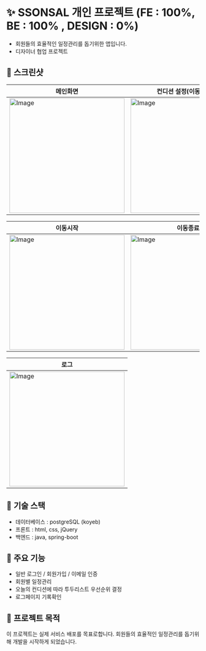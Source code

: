 # ✨ SSONSAL 개인 프로젝트 (FE : 100%, BE : 100% , DESIGN : 0%) 
- 회원들의 효율적인 일정관리를 돕기위한 앱입니다.
- 디자이너 협업 프로젝트

## 📸 스크린샷

| 메인화면 | 컨디션 설정(이동시작시) |
|-------------|-------------|
| <img width="300" alt="Image" src="https://github.com/user-attachments/assets/2563c134-b09d-4c06-b6d1-6e6fe3f110e8" /> | <img width="300" alt="Image" src="https://github.com/user-attachments/assets/2935cd6b-c3f5-4449-953a-2ff92b9ac638" /> |

| 이동시작 | 이동종료 |
|-------------|-------------|
| <img width="300" alt="Image" src="https://github.com/user-attachments/assets/f6b3c0b0-773c-460f-b4df-5b31118543a0" /> | <img width="300" alt="Image" src="https://github.com/user-attachments/assets/7704aef5-fabf-4cc4-9e36-f96e324d77dd" /> |

| 로그 |
|-------------|
| <img width="300" alt="Image" src="https://github.com/user-attachments/assets/20534132-eca8-4db1-99d7-3762ee49a7a5" /> |
## 🧰 기술 스택

- 데이터베이스 : postgreSQL (koyeb)
- 프론트 : html, css, jQuery
- 백엔드 : java, spring-boot

## 🔐 주요 기능

- 일반 로그인 / 회원가입 / 이메일 인증
- 회원별 일정관리
- 오늘의 컨디션에 따라 투두리스트 우선순위 결정
- 로그페이지 기록확인

## 🚀 프로젝트 목적

이 프로젝트는 실제 서비스 배포를 목표로합니다.
회원들의 효율적인 일정관리를 돕기위해 개발을 시작하게 되었습니다.
